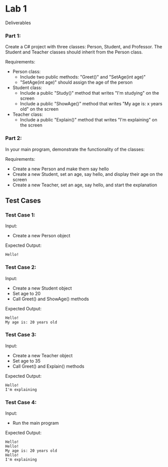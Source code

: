 # Lab 1

Deliverables

### Part 1:

Create a C# project with three classes: Person, Student, and Professor. The Student and Teacher classes should inherit from the Person class.

Requirements:
- Person class:
  - Include two public methods: "Greet()" and "SetAge(int age)"
  - "SetAge(int age)" should assign the age of the person
- Student class:
  - Include a public "Study()" method that writes "I'm studying" on the screen
  - Include a public "ShowAge()" method that writes "My age is: x years old" on the screen
- Teacher class:
  - Include a public "Explain()" method that writes "I'm explaining" on the screen

### Part 2:

In your main program, demonstrate the functionality of the classes:

Requirements:
- Create a new Person and make them say hello
- Create a new Student, set an age, say hello, and display their age on the screen
- Create a new Teacher, set an age, say hello, and start the explanation

## Test Cases

### Test Case 1:

Input:
- Create a new Person object

Expected Output:
```
Hello!
```

### Test Case 2:

Input:
- Create a new Student object
- Set age to 20
- Call Greet() and ShowAge() methods

Expected Output:
```
Hello!
My age is: 20 years old
```

### Test Case 3:

Input:
- Create a new Teacher object
- Set age to 35
- Call Greet() and Explain() methods

Expected Output:
```
Hello!
I'm explaining
```

### Test Case 4:

Input:
- Run the main program

Expected Output:
```
Hello!
Hello!
My age is: 20 years old
Hello!
I'm explaining
```